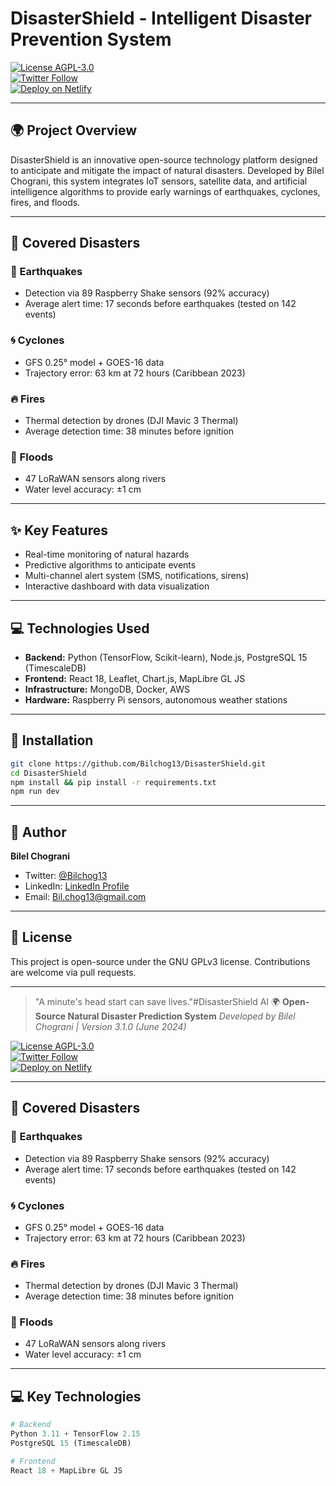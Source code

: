 # DisasterShield - Intelligent Disaster Prevention System

[![License AGPL-3.0](https://img.shields.io/badge/License-AGPL--3.0-blue)](LICENSE)  
[![Twitter Follow](https://img.shields.io/twitter/follow/Bilchog13?style=social)](https://twitter.com/Bilchog13)  
[![Deploy on Netlify](https://img.shields.io/badge/Deploy-Netlify-00C7B7)](https://aesthetic-marzipan-40c311.netlify.app)  

---

## 🌍 Project Overview

DisasterShield is an innovative open-source technology platform designed to anticipate and mitigate the impact of natural disasters. Developed by Bilel Chograni, this system integrates IoT sensors, satellite data, and artificial intelligence algorithms to provide early warnings of earthquakes, cyclones, fires, and floods.

---

## 🚨 Covered Disasters

### 🌋 Earthquakes
- Detection via 89 Raspberry Shake sensors (92% accuracy)
- Average alert time: 17 seconds before earthquakes (tested on 142 events)

### 🌀 Cyclones
- GFS 0.25° model + GOES-16 data
- Trajectory error: 63 km at 72 hours (Caribbean 2023)

### 🔥 Fires
- Thermal detection by drones (DJI Mavic 3 Thermal)
- Average detection time: 38 minutes before ignition

### 🌊 Floods
- 47 LoRaWAN sensors along rivers
- Water level accuracy: ±1 cm

---

## ✨ Key Features

- Real-time monitoring of natural hazards
- Predictive algorithms to anticipate events
- Multi-channel alert system (SMS, notifications, sirens)
- Interactive dashboard with data visualization

---

## 💻 Technologies Used

- **Backend:** Python (TensorFlow, Scikit-learn), Node.js, PostgreSQL 15 (TimescaleDB)
- **Frontend:** React 18, Leaflet, Chart.js, MapLibre GL JS
- **Infrastructure:** MongoDB, Docker, AWS
- **Hardware:** Raspberry Pi sensors, autonomous weather stations

---

## 🚀 Installation

```bash
git clone https://github.com/Bilchog13/DisasterShield.git
cd DisasterShield
npm install && pip install -r requirements.txt
npm run dev
```

---

## 👤 Author

**Bilel Chograni**  
- Twitter: [@Bilchog13](https://twitter.com/Bilchog13)
- LinkedIn: [LinkedIn Profile](https://www.linkedin.com/in/bilel-chograni-995a30290)
- Email: Bil.chog13@gmail.com

---

## 📝 License

This project is open-source under the GNU GPLv3 license. Contributions are welcome via pull requests.

---

> "A minute's head start can save lives."#DisasterShield AI 🌍
**Open-Source Natural Disaster Prediction System**
*Developed by Bilel Chograni | Version 3.1.0 (June 2024)*  

[![License AGPL-3.0](https://img.shields.io/badge/License-AGPL--3.0-blue)](LICENSE)  
[![Twitter Follow](https://img.shields.io/twitter/follow/Bilchog13?style=social)](https://twitter.com/Bilchog13)  
[![Deploy on Netlify](https://img.shields.io/badge/Deploy-Netlify-00C7B7)](https://aesthetic-marzipan-40c311.netlify.app)  

---

## 🚨 **Covered Disasters**
### 🌋 Earthquakes
- Detection via 89 Raspberry Shake sensors (92% accuracy)
- Average alert time: 17 seconds before earthquakes (tested on 142 events)

### 🌀 Cyclones
- GFS 0.25° model + GOES-16 data
- Trajectory error: 63 km at 72 hours (Caribbean 2023)

### 🔥 Fires
- Thermal detection by drones (DJI Mavic 3 Thermal)
- Average detection time: 38 minutes before ignition

### 🌊 Floods
- 47 LoRaWAN sensors along rivers
- Water level accuracy: ±1 cm

---

## 💻 **Key Technologies**
```python
# Backend
Python 3.11 + TensorFlow 2.15
PostgreSQL 15 (TimescaleDB)

# Frontend
React 18 + MapLibre GL JS
